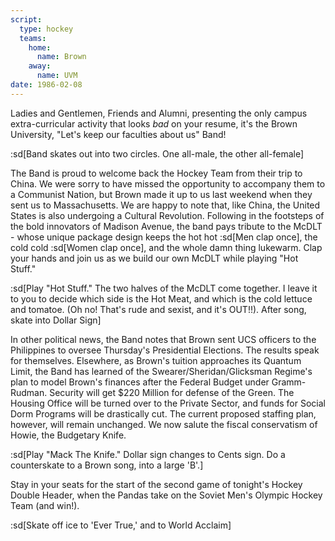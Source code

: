 ```yaml
---
script:
  type: hockey
  teams:
    home:
      name: Brown
    away:
      name: UVM
date: 1986-02-08
---
```


Ladies and Gentlemen, Friends and Alumni, presenting the only campus extra-curricular activity that looks _bad_ on your resume, it's the Brown University, "Let's keep our faculties about us" Band!

:sd[Band skates out into two circles. One all-male, the other all-female]

The Band is proud to welcome back the Hockey Team from their trip to China. We were sorry to have missed the opportunity to accompany them to a Communist Nation, but Brown made it up to us last weekend when they sent us to Massachusetts. We are happy to note that, like China, the United States is also undergoing a Cultural Revolution. Following in the footsteps of the bold innovators of Madison Avenue, the band pays tribute to the McDLT - whose unique package design keeps the hot hot :sd[Men clap once], the cold cold :sd[Women clap once], and the whole damn thing lukewarm. Clap your hands and join us as we build our own McDLT while playing "Hot Stuff."

:sd[Play "Hot Stuff." The two halves of the McDLT come together. I leave it to you to decide which side is the Hot Meat, and which is the cold lettuce and tomatoe. (Oh no! That's rude and sexist, and it's OUT!!). After song, skate into Dollar Sign]

In other political news, the Band notes that Brown sent UCS officers to the Philippines to oversee Thursday's Presidential Elections. The results speak for themselves. Elsewhere, as Brown's tuition approaches its Quantum Limit, the Band has learned of the Swearer/Sheridan/Glicksman Regime's plan to model Brown's finances after the Federal Budget under Gramm-Rudman. Security will get $220 Million for defense of the Green. The Housing Office will be turned over to the Private Sector, and funds for Social Dorm Programs will be drastically cut. The current proposed staffing plan, however, will remain unchanged. We now salute the fiscal conservatism of Howie, the Budgetary Knife.

:sd[Play "Mack The Knife." Dollar sign changes to Cents sign. Do a counterskate to a Brown song, into a large 'B'.]

Stay in your seats for the start of the second game of tonight's Hockey Double Header, when the Pandas take on the Soviet Men's Olympic Hockey Team (and win!).

:sd[Skate off ice to 'Ever True,' and to World Acclaim]

